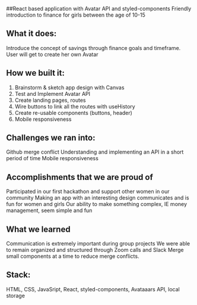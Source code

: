 ##React based application with Avatar API and styled-components
Friendly introduction to finance for girls between the age of 10-15

## What it does:
Introduce the concept of savings through finance goals and timeframe.
User will get to create her own Avatar

## How we built it:
1) Brainstorm & sketch app design with Canvas
2) Test and Implement Avatar API
3) Create landing pages, routes
4) Wire buttons to link all the routes with useHistory
5) Create re-usable components (buttons, header)
6) Mobile responsiveness

## Challenges we ran into:
Github merge conflict
Understanding and implementing an API in a short period of time
Mobile responsiveness

## Accomplishments that we are proud of
Participated in our first hackathon and support other women in our community
Making an app with an interesting design communicates and is fun for women and girls
Our ability to make something complex, IE money management, seem simple and fun

## What we learned
Communication is extremely important during group projects
We were able to remain organized and structured through Zoom calls and Slack
Merge small components at a time to reduce merge conflicts.

## Stack:
HTML, CSS, JavaSript, React, styled-components, Avataaars API, local storage
